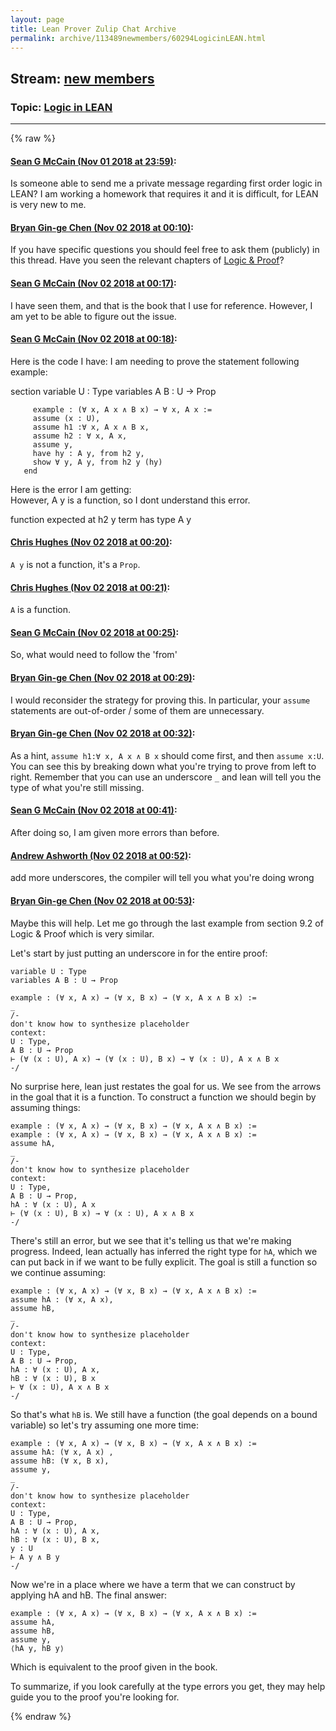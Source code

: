 ```yaml
---
layout: page
title: Lean Prover Zulip Chat Archive 
permalink: archive/113489newmembers/60294LogicinLEAN.html
---
```


## Stream: [new members](index.html)
### Topic: [Logic in LEAN](60294LogicinLEAN.html)

---


{% raw %}
#### [ Sean G McCain (Nov 01 2018 at 23:59)](https://leanprover.zulipchat.com/#narrow/stream/113489-new%20members/topic/Logic%20in%20LEAN/near/136955882):
Is someone able to send me a private message regarding first order logic in LEAN? I am working a homework that requires it and it is difficult, for LEAN is very new to me.

#### [ Bryan Gin-ge Chen (Nov 02 2018 at 00:10)](https://leanprover.zulipchat.com/#narrow/stream/113489-new%20members/topic/Logic%20in%20LEAN/near/136956419):
If you have specific questions you should feel free to ask them (publicly) in this thread. Have you seen the relevant chapters of [Logic & Proof](http://avigad.github.io/logic_and_proof/first_order_logic.html)?

#### [ Sean G McCain (Nov 02 2018 at 00:17)](https://leanprover.zulipchat.com/#narrow/stream/113489-new%20members/topic/Logic%20in%20LEAN/near/136956754):
I have seen them, and that is the book that I use for reference. However, I am yet to be able to figure out the issue.

#### [ Sean G McCain (Nov 02 2018 at 00:18)](https://leanprover.zulipchat.com/#narrow/stream/113489-new%20members/topic/Logic%20in%20LEAN/near/136956856):
Here is the code I have: 
I am needing to prove the statement following example:
     
  section
         variable U : Type
         variables A B : U → Prop

         example : (∀ x, A x ∧ B x) → ∀ x, A x :=
         assume (x : U),
         assume h1 :∀ x, A x ∧ B x,
         assume h2 : ∀ x, A x,
         assume y,
         have hy : A y, from h2 y,
         show ∀ y, A y, from h2 y (hy) 
       end

Here is the error  I am getting:  
However, A y is a function, so I dont understand this error. 

function expected at
  h2 y
term has type
  A y

#### [ Chris Hughes (Nov 02 2018 at 00:20)](https://leanprover.zulipchat.com/#narrow/stream/113489-new%20members/topic/Logic%20in%20LEAN/near/136956965):
`A y` is not a function, it's a `Prop`.

#### [ Chris Hughes (Nov 02 2018 at 00:21)](https://leanprover.zulipchat.com/#narrow/stream/113489-new%20members/topic/Logic%20in%20LEAN/near/136956985):
`A` is a function.

#### [ Sean G McCain (Nov 02 2018 at 00:25)](https://leanprover.zulipchat.com/#narrow/stream/113489-new%20members/topic/Logic%20in%20LEAN/near/136957170):
So, what would need to follow the 'from'

#### [ Bryan Gin-ge Chen (Nov 02 2018 at 00:29)](https://leanprover.zulipchat.com/#narrow/stream/113489-new%20members/topic/Logic%20in%20LEAN/near/136957338):
I would reconsider the strategy for proving this. In particular, your `assume` statements are out-of-order / some of them are unnecessary.

#### [ Bryan Gin-ge Chen (Nov 02 2018 at 00:32)](https://leanprover.zulipchat.com/#narrow/stream/113489-new%20members/topic/Logic%20in%20LEAN/near/136957526):
As a hint, `assume h1:∀ x, A x ∧ B x` should come first, and then `assume x:U`. You can see this by breaking down what you're trying to prove from left to right. Remember that you can use an underscore `_` and lean will tell you the type of what you're still missing.

#### [ Sean G McCain (Nov 02 2018 at 00:41)](https://leanprover.zulipchat.com/#narrow/stream/113489-new%20members/topic/Logic%20in%20LEAN/near/136958036):
After doing so, I am given more errors than before.

#### [ Andrew Ashworth (Nov 02 2018 at 00:52)](https://leanprover.zulipchat.com/#narrow/stream/113489-new%20members/topic/Logic%20in%20LEAN/near/136958542):
add more underscores, the compiler will tell you what you're doing wrong

#### [ Bryan Gin-ge Chen (Nov 02 2018 at 00:53)](https://leanprover.zulipchat.com/#narrow/stream/113489-new%20members/topic/Logic%20in%20LEAN/near/136958565):
Maybe this will help. Let me go through the last example from section 9.2 of Logic & Proof which is very similar. 

Let's start by just putting an underscore in for the entire proof:
```lean
variable U : Type
variables A B : U → Prop

example : (∀ x, A x) → (∀ x, B x) → (∀ x, A x ∧ B x) :=
_ 
/-
don't know how to synthesize placeholder
context:
U : Type,
A B : U → Prop
⊢ (∀ (x : U), A x) → (∀ (x : U), B x) → ∀ (x : U), A x ∧ B x
-/
```
No surprise here, lean just restates the goal for us. We see from the arrows in the goal that it is a function. To construct a function we should begin by assuming things:
```lean
example : (∀ x, A x) → (∀ x, B x) → (∀ x, A x ∧ B x) :=
example : (∀ x, A x) → (∀ x, B x) → (∀ x, A x ∧ B x) :=
assume hA,
_
/-
don't know how to synthesize placeholder
context:
U : Type,
A B : U → Prop,
hA : ∀ (x : U), A x
⊢ (∀ (x : U), B x) → ∀ (x : U), A x ∧ B x
-/
```
There's still an error, but we see that it's telling us that we're making progress. Indeed, lean actually has inferred the right type for `hA`, which we can put back in if we want to be fully explicit. The goal is still a function so we continue assuming:
```lean
example : (∀ x, A x) → (∀ x, B x) → (∀ x, A x ∧ B x) :=
assume hA : (∀ x, A x),
assume hB,
_
/-
don't know how to synthesize placeholder
context:
U : Type,
A B : U → Prop,
hA : ∀ (x : U), A x,
hB : ∀ (x : U), B x
⊢ ∀ (x : U), A x ∧ B x
-/
```
So that's what `hB` is. We still have a function (the goal depends on a bound variable) so let's try assuming one more time:
```lean
example : (∀ x, A x) → (∀ x, B x) → (∀ x, A x ∧ B x) :=
assume hA: (∀ x, A x) ,
assume hB: (∀ x, B x),
assume y,
_
/-
don't know how to synthesize placeholder
context:
U : Type,
A B : U → Prop,
hA : ∀ (x : U), A x,
hB : ∀ (x : U), B x,
y : U
⊢ A y ∧ B y
-/
```
Now we're in a place where we have a term that we can construct by applying hA and hB. The final answer:
```lean
example : (∀ x, A x) → (∀ x, B x) → (∀ x, A x ∧ B x) :=
assume hA,
assume hB,
assume y,
⟨hA y, hB y⟩
```
Which is equivalent to the proof given in the book. 

To summarize, if you look carefully at the type errors you get, they may help guide you to the proof you're looking for.


{% endraw %}

